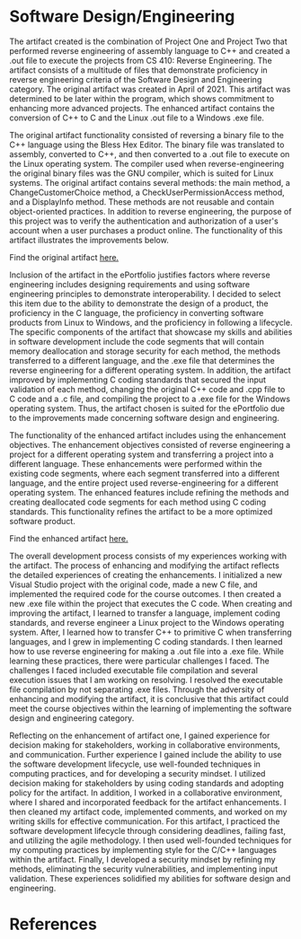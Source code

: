 # Software Design/Engineering

The artifact created is the combination of Project One and Project Two that performed reverse engineering of assembly language to C++ and created a .out file to execute the projects from CS 410: Reverse Engineering. The artifact consists of a multitude of files that demonstrate proficiency in reverse engineering criteria of the Software Design and Engineering category. The original artifact was created in April of 2021. This artifact was determined to be later within the program, which shows commitment to enhancing more advanced projects. The enhanced artifact contains the conversion of C++ to C and the Linux .out file to a Windows .exe file. 

The original artifact functionality consisted of reversing a binary file to the C++ language using the Bless Hex Editor. The binary file was translated to assembly, converted to C++, and then converted to a .out file to execute on the Linux operating system. The compiler used when reverse-engineering the original binary files was the GNU compiler, which is suited for Linux systems. The original artifact contains several methods: the main method, a ChangeCustomerChoice method, a CheckUserPermissionAccess method, and a DisplayInfo method. These methods are not reusable and contain object-oriented practices. In addition to reverse engineering, the purpose of this project was to verify the authentication and authorization of a user's account when a user purchases a product online. The functionality of this artifact illustrates the improvements below.


Find the original artifact [here.](https://github.com/GalarianRapidash2345/Enhancement-One/blob/main/OriginalCS410ReverseEngineering.cpp)


Inclusion of the artifact in the ePortfolio justifies factors where reverse engineering includes designing requirements and using software engineering principles to demonstrate interoperability. I decided to select this item due to the ability to demonstrate the design of a product, the proficiency in the C language, the proficiency in converting software products from Linux to Windows, and the proficiency in following a lifecycle. The specific components of the artifact that showcase my skills and abilities in software development include the code segments that will contain memory deallocation and storage security for each method, the methods transferred to a different language, and the .exe file that determines the reverse engineering for a different operating system. In addition, the artifact improved by implementing C coding standards that secured the input validation of each method, changing the original C++ code and .cpp file to C code and a .c file, and compiling the project to a .exe file for the Windows operating system. Thus, the artifact chosen is suited for the ePortfolio due to the improvements made concerning software design and engineering.


The functionality of the enhanced artifact includes using the enhancement objectives. The enhancement objectives consisted of reverse engineering a project for a different operating system and transferring a project into a different language. These enhancements were performed within the existing code segments, where each segment transferred into a different language, and the entire project used reverse-engineering for a different operating system. The enhanced features include refining the methods and creating deallocated code segments for each method using C coding standards. This functionality refines the artifact to be a more optimized software product.


Find the enhanced artifact [here.](https://github.com/GalarianRapidash2345/Enhancement-One/blob/main/NewReverseEngineering.c)


The overall development process consists of my experiences working with the artifact. The process of enhancing and modifying the artifact reflects the detailed experiences of creating the enhancements. I initialized a new Visual Studio project with the original code, made a new C file, and implemented the required code for the course outcomes. I then created a new .exe file within the project that executes the C code. When creating and improving the artifact, I learned to transfer a language, implement coding standards, and reverse engineer a Linux project to the Windows operating system. After, I learned how to transfer C++ to primitive C when transferring languages, and I grew in implementing C coding standards. I then learned how to use reverse engineering for making a .out file into a .exe file. While learning these practices, there were particular challenges I faced. The challenges I faced included executable file compilation and several execution issues that I am working on resolving. I resolved the executable file compilation by not separating .exe files. Through the adversity of enhancing and modifying the artifact, it is conclusive that this artifact could meet the course objectives within the learning of implementing the software design and engineering category.

Reflecting on the enhancement of artifact one, I gained experience for decision making for stakeholders, working in collaborative environments, and communication. Further experience I gained include the ability to use the software development lifecycle, use well-founded techniques in computing practices, and for developing a security mindset. I utilized decision making for stakeholders by using coding standards and adopting policy for the artifact. In addition, I worked in a collaborative environment, where I shared and incorporated feedback for the artifact enhancements. I then cleaned my artifact code, implemented comments, and worked on my writing skills for effective communication. For this artifact, I practiced the software development lifecycle through considering deadlines, failing fast, and utilizing the agile methodology. I then used well-founded techniques for my computing practices by implementing style for the C/C++ languages within the artifact. Finally, I developed a security mindset by refining my methods, eliminating the security vulnerabilities, and implementing input validation. These experiences solidified my abilities for software design and engineering.


# References
